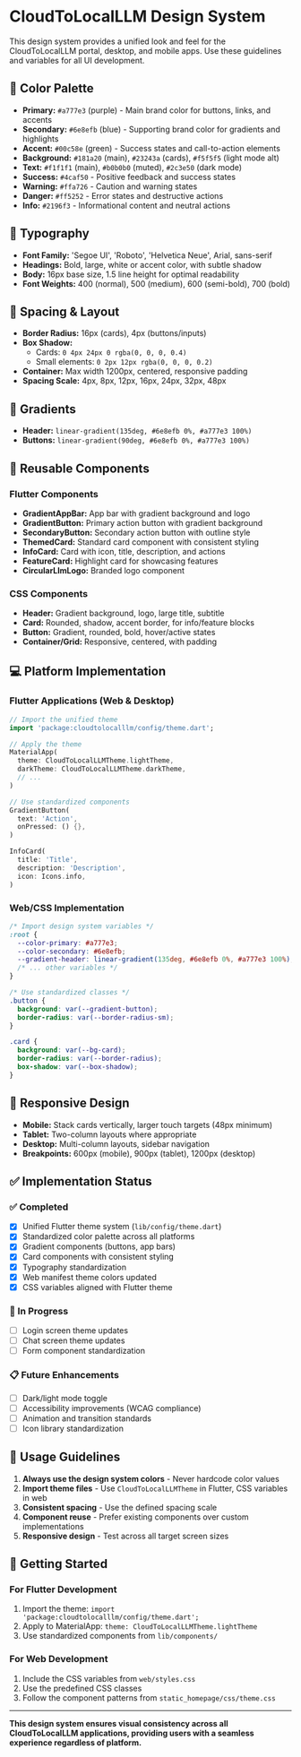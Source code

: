 # CloudToLocalLLM Design System

This design system provides a unified look and feel for the CloudToLocalLLM portal, desktop, and mobile apps. Use these guidelines and variables for all UI development.

## 🎨 Color Palette
- **Primary:** `#a777e3` (purple) - Main brand color for buttons, links, and accents
- **Secondary:** `#6e8efb` (blue) - Supporting brand color for gradients and highlights
- **Accent:** `#00c58e` (green) - Success states and call-to-action elements
- **Background:** `#181a20` (main), `#23243a` (cards), `#f5f5f5` (light mode alt)
- **Text:** `#f1f1f1` (main), `#b0b0b0` (muted), `#2c3e50` (dark mode)
- **Success:** `#4caf50` - Positive feedback and success states
- **Warning:** `#ffa726` - Caution and warning states
- **Danger:** `#ff5252` - Error states and destructive actions
- **Info:** `#2196f3` - Informational content and neutral actions

## 📝 Typography
- **Font Family:** 'Segoe UI', 'Roboto', 'Helvetica Neue', Arial, sans-serif
- **Headings:** Bold, large, white or accent color, with subtle shadow
- **Body:** 16px base size, 1.5 line height for optimal readability
- **Font Weights:** 400 (normal), 500 (medium), 600 (semi-bold), 700 (bold)

## 📐 Spacing & Layout
- **Border Radius:** 16px (cards), 4px (buttons/inputs)
- **Box Shadow:**
  - Cards: `0 4px 24px 0 rgba(0, 0, 0, 0.4)`
  - Small elements: `0 2px 12px rgba(0, 0, 0, 0.2)`
- **Container:** Max width 1200px, centered, responsive padding
- **Spacing Scale:** 4px, 8px, 12px, 16px, 24px, 32px, 48px

## 🌈 Gradients
- **Header:** `linear-gradient(135deg, #6e8efb 0%, #a777e3 100%)`
- **Buttons:** `linear-gradient(90deg, #6e8efb 0%, #a777e3 100%)`

## 🧩 Reusable Components

### Flutter Components
- **GradientAppBar:** App bar with gradient background and logo
- **GradientButton:** Primary action button with gradient background
- **SecondaryButton:** Secondary action button with outline style
- **ThemedCard:** Standard card component with consistent styling
- **InfoCard:** Card with icon, title, description, and actions
- **FeatureCard:** Highlight card for showcasing features
- **CircularLlmLogo:** Branded logo component

### CSS Components
- **Header:** Gradient background, logo, large title, subtitle
- **Card:** Rounded, shadow, accent border, for info/feature blocks
- **Button:** Gradient, rounded, bold, hover/active states
- **Container/Grid:** Responsive, centered, with padding

## 💻 Platform Implementation

### Flutter Applications (Web & Desktop)
```dart
// Import the unified theme
import 'package:cloudtolocalllm/config/theme.dart';

// Apply the theme
MaterialApp(
  theme: CloudToLocalLLMTheme.lightTheme,
  darkTheme: CloudToLocalLLMTheme.darkTheme,
  // ...
)

// Use standardized components
GradientButton(
  text: 'Action',
  onPressed: () {},
)

InfoCard(
  title: 'Title',
  description: 'Description',
  icon: Icons.info,
)
```

### Web/CSS Implementation
```css
/* Import design system variables */
:root {
  --color-primary: #a777e3;
  --color-secondary: #6e8efb;
  --gradient-header: linear-gradient(135deg, #6e8efb 0%, #a777e3 100%);
  /* ... other variables */
}

/* Use standardized classes */
.button {
  background: var(--gradient-button);
  border-radius: var(--border-radius-sm);
}

.card {
  background: var(--bg-card);
  border-radius: var(--border-radius);
  box-shadow: var(--box-shadow);
}
```

## 📱 Responsive Design
- **Mobile:** Stack cards vertically, larger touch targets (48px minimum)
- **Tablet:** Two-column layouts where appropriate
- **Desktop:** Multi-column layouts, sidebar navigation
- **Breakpoints:** 600px (mobile), 900px (tablet), 1200px (desktop)

## ✅ Implementation Status

### ✅ Completed
- [x] Unified Flutter theme system (`lib/config/theme.dart`)
- [x] Standardized color palette across all platforms
- [x] Gradient components (buttons, app bars)
- [x] Card components with consistent styling
- [x] Typography standardization
- [x] Web manifest theme colors updated
- [x] CSS variables aligned with Flutter theme

### 🔄 In Progress
- [ ] Login screen theme updates
- [ ] Chat screen theme updates
- [ ] Form component standardization

### 📋 Future Enhancements
- [ ] Dark/light mode toggle
- [ ] Accessibility improvements (WCAG compliance)
- [ ] Animation and transition standards
- [ ] Icon library standardization

## 🎯 Usage Guidelines

1. **Always use the design system colors** - Never hardcode color values
2. **Import theme files** - Use `CloudToLocalLLMTheme` in Flutter, CSS variables in web
3. **Consistent spacing** - Use the defined spacing scale
4. **Component reuse** - Prefer existing components over custom implementations
5. **Responsive design** - Test across all target screen sizes

## 🚀 Getting Started

### For Flutter Development
1. Import the theme: `import 'package:cloudtolocalllm/config/theme.dart';`
2. Apply to MaterialApp: `theme: CloudToLocalLLMTheme.lightTheme`
3. Use standardized components from `lib/components/`

### For Web Development
1. Include the CSS variables from `web/styles.css`
2. Use the predefined CSS classes
3. Follow the component patterns from `static_homepage/css/theme.css`

---

**This design system ensures visual consistency across all CloudToLocalLLM applications, providing users with a seamless experience regardless of platform.**